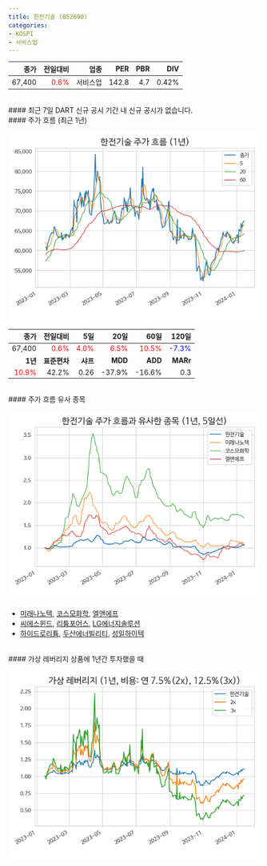 ```yaml
---
title: 한전기술 (052690)
categories:
- KOSPI
- 서비스업
---
```


|**종가**|**전일대비**|**업종**|**PER**|**PBR**|**DIV**|
|-------:|-----------:|-------:|------:|------:|------:|
|67,400|<span style="color: red">0.6%</span>|서비스업|142.8|4.7|0.42%|

<!-- more -->

<br>
#### 최근 7일 DART 신규 공시
기간 내 신규 공시가 없습니다.

<br>
#### 주가 흐름 (최근 1년)

![052690](/assets/images/stock/052690.png)

|**종가**|**전일대비**|**5일**|**20일**|**60일**|**120일**|
|---:|-------:|--:|---:|---:|----:|
|67,400|<span style="color: red">0.6%</span>|<span style="color: red">4.0%</span>|<span style="color: red">6.5%</span>|<span style="color: red">10.5%</span>|<span style="color: blue">-7.3%</span>|
|**1년**|**표준편차**|**샤프**|**MDD**|**ADD**|**MARr**|
|<span style="color: red">10.9%</span>|42.2%|0.26|-37.9%|-16.6%|0.3|

<br>
#### 주가 흐름 유사 종목

![052690](/assets/images/stock/052690_corr.png)

- [미래나노텍](/095500/), [코스모화학](/005420/), [엘앤에프](/066970/)
- [씨에스윈드](/112610/), [리튬포어스](/073570/), [LG에너지솔루션](/373220/)
- [하이드로리튬](/101670/), [두산에너빌리티](/034020/), [성일하이텍](/365340/)

<br>
#### 가상 레버리지 상품에 1년간 투자했을 때

![052690](/assets/images/stock/052690_2x.png)

[^corr]: 상관계수를 이용하여 분석하였습니다.